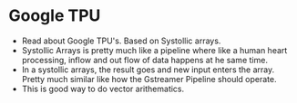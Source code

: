 # Google TPU 

- Read about Google TPU's. Based on Systollic arrays. 
- Systollic Arrays is pretty much like a pipeline where like a human heart processing, inflow and out flow of data happens at he same time. 
- In a systollic arrays, the result goes and new input enters the array. Pretty much similar like how the Gstreamer Pipeline should operate. 
- This is good way to do vector arithematics.